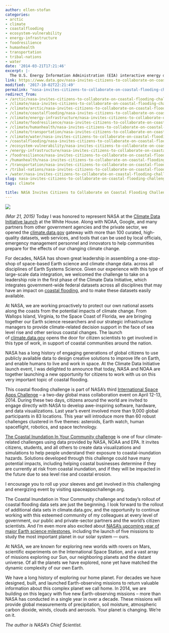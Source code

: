 ```yaml
---
author: ellen-stofan
categories:
- arctic
- climate
- coastalflooding
- ecosystem-vulnerability
- energy-infrastructure
- foodresilience
- humanhealth
- transportation
- tribal-nations
- water
date: '2014-03-21T17:21:46'
excerpt: |-
  The U.S. Energy Information Administration (EIA) interactive energy disruption maps combine real-time data feeds from NOAA's National Hurricane Center with more than 20 map layers showing the nation's energy infrastructure and resources. This new tool, available around the clock on the EIA…
link: https://www.data.gov/nasa-invites-citizens-to-collaborate-on-coastal-flooding-challenge/
modified: '2017-10-02T22:21:49'
permalink: "nasa-invites-citizens-to-collaborate-on-coastal-flooding-challenge/"
redirect_from:
- /arctic/nasa-invites-citizens-to-collaborate-on-coastal-flooding-challenge/
- /climate/nasa-invites-citizens-to-collaborate-on-coastal-flooding-challenge/
- /climate/arctic/nasa-invites-citizens-to-collaborate-on-coastal-flooding-challenge/
- /climate/coastalflooding/nasa-invites-citizens-to-collaborate-on-coastal-flooding-challenge/
- /climate/energy-infrastructure/nasa-invites-citizens-to-collaborate-on-coastal-flooding-challenge/
- /climate/foodresilience/nasa-invites-citizens-to-collaborate-on-coastal-flooding-challenge/
- /climate/humanhealth/nasa-invites-citizens-to-collaborate-on-coastal-flooding-challenge/
- /climate/transportation/nasa-invites-citizens-to-collaborate-on-coastal-flooding-challenge/
- /climate/water/nasa-invites-citizens-to-collaborate-on-coastal-flooding-challenge/
- /coastalflooding/nasa-invites-citizens-to-collaborate-on-coastal-flooding-challenge/
- /ecosystem-vulnerability/nasa-invites-citizens-to-collaborate-on-coastal-flooding-challenge/
- /energy-infrastructure/nasa-invites-citizens-to-collaborate-on-coastal-flooding-challenge/
- /foodresilience/nasa-invites-citizens-to-collaborate-on-coastal-flooding-challenge/
- /humanhealth/nasa-invites-citizens-to-collaborate-on-coastal-flooding-challenge/
- /transportation/nasa-invites-citizens-to-collaborate-on-coastal-flooding-challenge/
- /tribal-nations/nasa-invites-citizens-to-collaborate-on-coastal-flooding-challenge/
- /water/nasa-invites-citizens-to-collaborate-on-coastal-flooding-challenge/
slug: nasa-invites-citizens-to-collaborate-on-coastal-flooding-challenge
tags: climate

title: NASA Invites Citizens to Collaborate on Coastal Flooding Challenge
---
```


![](https://s3-us-gov-west-1.amazonaws.com/cg-0817d6e3-93c4-4de8-8b32-da6919464e61/Christchurch-flooding-300x200.jpg)

_(Mar 21, 2015)_ Today I was honored to represent NASA at the [Climate Data Initiative launch](https://obamawhitehouse.archives.gov/blog/2014/03/19/climate-data-initiative-launches-strong-public-and-private-sector-commitments) at the White House. Along with NOAA, Google, and many partners from other government agencies and the private sector, we opened the [climate.data.gov](/climate) gateway with more than 100 curated, high-quality datasets, web services, and tools that can be used by local officials, emergency management personnel and innovators to help communities prepare for the effects of our changing climate change.

For decades, NASA has shown great leadership in assembling a one-stop-shop of space-based Earth science and climate change data. across all disciplines of Earth Systems Science. Given our experience with this type of large-scale data integration, we welcomed the challenge to take on a leadership role in the first phase of the Climate Data Initiative, which integrates government-wide federal datasets across all disciplines that may have an impact on [coastal flooding](https://earthobservatory.nasa.gov/NaturalHazards/view.php?id=83299&eocn=home&eoci=nh), and to make these datasets easily available.

At NASA, we are working proactively to protect our own national assets along the coasts from the potential impacts of climate change. From Wallops Island, Virginia, to the Space Coast of Florida, we are bringing together our Earth science researchers and our strategic infrastructure managers to provide climate-related decision support in the face of sea level rise and other serious coastal changes. The launch of [climate.data.gov](/climate) opens the door for citizen scientists to get involved in this type of work, in support of coastal communities around the nation.

NASA has a long history of engaging generations of global citizens to use publicly available data to design creative solutions to improve life on Earth, and enable humans to live and work in space. At the Climate Data Initiative launch event, I was delighted to announce that today, NASA and NOAA are together launching a new opportunity for citizens to work with us on this very important topic of coastal flooding.

This coastal flooding challenge is part of NASA’s third [International Space Apps Challenge](https://2014.spaceappschallenge.org/) – a two-day global mass collaboration event on April 12-13, 2014. During these two days, citizens around the world are invited to engage directly with NASA to develop awe-inspiring software, hardware, and data visualizations. Last year’s event involved more than 9,000 global participants in 83 locations. This year will introduce more than 60 robust challenges clustered in five themes: asteroids, Earth watch, human spaceflight, robotics, and space technology.

[The Coastal Inundation In Your Community challenge](https://2014.spaceappschallenge.org/challenge/coastal-inundation/) is one of four climate-related challenges using data provided by NASA, NOAA and EPA. It invites citizens, students, and all others to create data visualizations and simulations to help people understand their exposure to coastal-inundation hazards. Solutions developed through this challenge could have many potential impacts, including helping coastal businesses determine if they are currently at risk from coastal inundation, and if they will be impacted in the future due to sea level rise and coastal erosion.

I encourage you to roll up your sleeves and get involved in this challenging and energizing event by visiting spaceappschallenge.org.

The Coastal Inundation in Your Community challenge and today’s rollout of coastal flooding data sets are just the beginning. I look forward to the rollout of additional data sets in climate.data.gov, and the opportunity to continue working with this esteemed community of my colleagues at every level of government, our public and private-sector partners and the world’s citizen scientists. And I’m even more also excited about [NASA’s upcoming year of major Earth science milestones](https://www.nasa.gov/earthrightnow/), including the launch of five missions to study the most important planet in our solar system — ours.

At NASA, we are known for exploring new worlds with rovers on Mars, scientific experiments on the International Space Station, and a vast array of missions exploring our Sun, our neighboring planets and the distant universe. Of all the planets we have explored, none yet have matched the dynamic complexity of our own Earth.

We have a long history of exploring our home planet. For decades we have designed, built, and launched Earth-observing missions to return valuable information about this complex planet we call home. In 2014, we are building on this legacy with five new Earth-observing missions – more than NASA has conducted in a single year in over a decade. These missions will provide global measurements of precipitation, soil moisture, atmospheric carbon dioxide, winds, clouds and aerosols. Your planet is changing. We’re on it.

_The author is NASA’s Chief Scientist._

